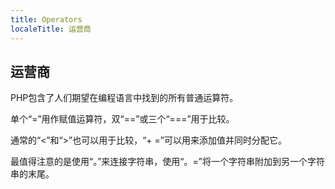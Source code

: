 ```yaml
---
title: Operators
localeTitle: 运营商
---
```

## 运营商

PHP包含了人们期望在编程语言中找到的所有普通运算符。

单个“=”用作赋值运算符，双“==”或三个“===”用于比较。

通常的“<”和“>”也可以用于比较，“+ =”可以用来添加值并同时分配它。

最值得注意的是使用“。”来连接字符串，使用“。=”将一个字符串附加到另一个字符串的末尾。